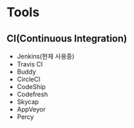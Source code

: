 # Tools

## CI(Continuous Integration)
* Jenkins(현재 사용중)
* Travis CI
* Buddy
* CircleCI
* CodeShip
* Codefresh
* Skycap
* AppVeyor
* Percy
